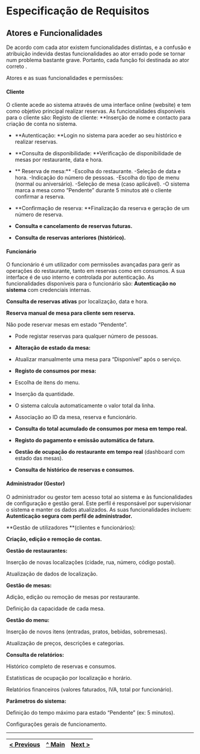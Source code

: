 # Especificação de Requisitos

## Atores e Funcionalidades

De acordo com cada ator existem funcionalidades distintas, e a confusão e atribuição indevida destas funcionalidades ao ator errado pode se tornar num problema bastante grave. Portanto, cada função foi destinada ao ator correto .

Atores e as suas funcionalidades e permissões:

#### Cliente
O cliente acede ao sistema através de uma interface online (website) e tem como objetivo principal realizar reservas. As funcionalidades disponíveis para o cliente são:
Registo de cliente: **Inserção de nome e contacto para criação de conta no sistema.
- **Autenticação: **Login no sistema para aceder ao seu histórico e realizar reservas.


- **Consulta de disponibilidade: **Verificação de disponibilidade de mesas por restaurante, data e hora.


- ** Reserva de mesa:**
-Escolha do restaurante.
-Seleção de data e hora.
-Indicação do número de pessoas.
-Escolha do tipo de menu (normal ou aniversário).
-Seleção de mesa (caso aplicável).
-O sistema marca a mesa como “Pendente” durante 5 minutos até o cliente confirmar a reserva.


- **Confirmação de reserva: **Finalização da reserva e geração de um número de reserva.


- **Consulta e cancelamento de reservas futuras.**


- **Consulta de reservas anteriores (histórico).**

#### Funcionário
O funcionário é um utilizador com permissões avançadas para gerir as operações do restaurante, tanto em reservas como em consumos. A sua interface é de uso interno e controlada por autenticação. As funcionalidades disponíveis para o funcionário são:
**Autenticação no sistema** com credenciais internas.


**Consulta de reservas ativas** por localização, data e hora.


**Reserva manual de mesa para cliente sem reserva.**


Não pode reservar mesas em estado “Pendente”.


- Pode registar reservas para qualquer número de pessoas.


- **Alteração de estado da mesa:**


- Atualizar manualmente uma mesa para “Disponível” após o serviço.


- **Registo de consumos por mesa:**


- Escolha de itens do menu.


- Inserção da quantidade.


- O sistema calcula automaticamente o valor total da linha.


- Associação ao ID da mesa, reserva e funcionário.


- **Consulta do total acumulado de consumos por mesa em tempo real.**
- **Registo do pagamento e emissão automática de fatura.**
- **Gestão de ocupação do restaurante em tempo real** (dashboard com estado das mesas).


- **Consulta de histórico de reservas e consumos.**
#### Administrador (Gestor)
O administrador ou gestor tem acesso total ao sistema e às funcionalidades de configuração e gestão geral. Este perfil é responsável por supervisionar o sistema e manter os dados atualizados. As suas funcionalidades incluem:
**Autenticação segura com perfil de administrador.**


**Gestão de utilizadores **(clientes e funcionários):


**Criação, edição e remoção de contas.**


**Gestão de restaurantes:**


Inserção de novas localizações (cidade, rua, número, código postal).


Atualização de dados de localização.


**Gestão de mesas:**


Adição, edição ou remoção de mesas por restaurante.


Definição da capacidade de cada mesa.


**Gestão do menu:**


Inserção de novos itens (entradas, pratos, bebidas, sobremesas).


Atualização de preços, descrições e categorias.


**Consulta de relatórios:**


Histórico completo de reservas e consumos.


Estatísticas de ocupação por localização e horário.


Relatórios financeiros (valores faturados, IVA, total por funcionário).


**Parâmetros do sistema:**


Definição do tempo máximo para estado “Pendente” (ex: 5 minutos).


Configurações gerais de funcionamento.

---

| [< Previous](REI01.md) | [^ Main](../../README.md) | [Next >](REI03.md) |
|:----------------------------------:|:----------------------------------:|:----------------------------------:|

